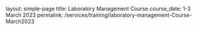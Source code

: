 layout: simple-page
title: Laboratory Management Course
course_date: 1-3 March 2023
permalink: /services/training/laboratory-management-Course-March2023
